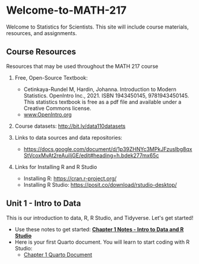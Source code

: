 # Welcome-to-MATH-217
Welcome to Statistics for Scientists. This site will include course materials, resources, and assignments. 

## Course Resources
Resources that may be used throughout the MATH 217 course

1. Free, Open-Source Textbook: 
    - Cetinkaya-Rundel M, Hardin, Johanna. Introduction to Modern Statistics. OpenIntro Inc., 2021. ISBN 1943450145, 9781943450145. This statistics textbook is free as a pdf file and available under a Creative Commons license.
    - www.OpenIntro.org

2. Course datasets: http://bit.ly/data110datasets

3. Links to data sources and data repositories:
   - https://docs.google.com/document/d/1p39ZHNYc3MPkJFzusIbg8qxStVcoxMvAt2reAuiIjGE/edit#heading=h.bdek277mx65c

4. Links for Installing R and R Studio
   - Installing R: https://cran.r-project.org/
   - Installing R Studio: https://posit.co/download/rstudio-desktop/

## Unit 1 - Intro to Data
This is our introduction to data, R, R Studio, and Tidyverse. Let's get started!

- Use these notes to get started:     [**Chapter 1 Notes - Intro to Data and R Studio**](./Math217_notes_ch1.pdf)
- Here is your first Quarto document. You will learn to start coding with R Studio:
     - [Chapter 1 Quarto Document](./chapter1notes.qmd)
 
